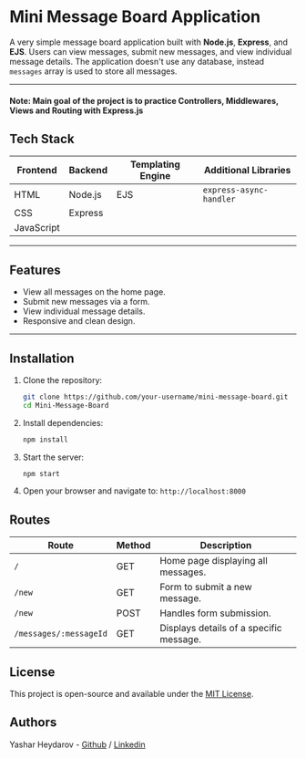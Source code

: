 # Mini Message Board Application

A very simple message board application built with **Node.js**, **Express**, and **EJS**. Users can view messages, submit new messages, and view individual message details.
The application doesn't use any database, instead ```messages``` array is used to store all messages.

---

#### Note: Main goal of the project is to practice Controllers, Middlewares, Views and Routing with Express.js

## Tech Stack

| **Frontend** | **Backend** | **Templating Engine** | **Additional Libraries** |
|--------------|-------------|------------------------|--------------------------|
| HTML         | Node.js     | EJS                    | `express-async-handler`  |
| CSS          | Express     |                        |                          |
| JavaScript   |             |                        |                          |

---

## Features

- View all messages on the home page.
- Submit new messages via a form.
- View individual message details.
- Responsive and clean design.

---

## Installation

1. Clone the repository:
   ```bash
   git clone https://github.com/your-username/mini-message-board.git
   cd Mini-Message-Board

2. Install dependencies:
   ```bash
   npm install

3. Start the server:
   ```bash
   npm start

4. Open your browser and navigate to:
   ```http://localhost:8000```

## Routes

| **Route**         | **Method** | **Description**                          |
|-------------------|------------|------------------------------------------|
| `/`               | GET        | Home page displaying all messages.       |
| `/new`            | GET        | Form to submit a new message.            |
| `/new`            | POST       | Handles form submission.                 |
| `/messages/:messageId`   | GET        | Displays details of a specific message.  |

## License

This project is open-source and available under the [MIT License](LICENSE).

## Authors
Yashar Heydarov - [Github](https://github.com/heydarov93) / [Linkedin](https://www.linkedin.com/in/yashar-heydarov/)
